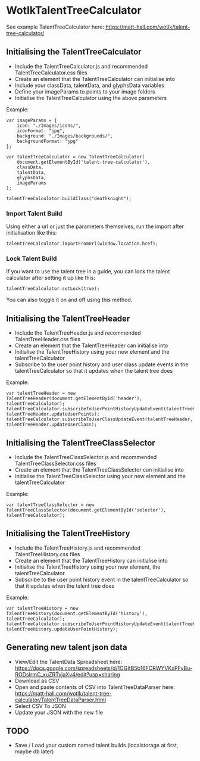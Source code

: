 # WotlkTalentTreeCalculator

See example TalentTreeCalculator here: https://matt-hall.com/wotlk/talent-tree-calculator/


## Initialising the TalentTreeCalculator

- Include the TalentTreeCalculator.js and recommended TalentTreeCalculator.css files
- Create an element that the TalentTreeCalculator can initialise into
- Include your classData, talentData, and glyphsData variables
- Define your imageParams to points to your image folders
- Initialise the TalentTreeCalculator using the above parameters

Example:
```
var imageParams = {
    icon: "./Images/icons/",
    iconFormat: "jpg",
    background: "./Images/backgrounds/",
    backgroundFormat: "jpg"
};

var talentTreeCalculator = new TalentTreeCalculator(
    document.getElementById('talent-tree-calculator'),
    classData,
    talentData,
    glyphsData,
    imageParams
);

talentTreeCalculator.buildClass("deathknight");
```


### Import Talent Build

Using either a url or just the parameters themselves, run the import after initialisation like this:

```
talentTreeCalculator.importFromUrl(window.location.href);
```


### Lock Talent Build

If you want to use the talent tree in a guide, you can lock the talent calculator after setting it up like this:

```
talentTreeCalculator.setLock(true);
```

You can also toggle it on and off using this method.


## Initialising the TalentTreeHeader

- Include the TalentTreeHeader.js and recommended TalentTreeHeader.css files
- Create an element that the TalentTreeHeader can initialise into
- Initialise the TalentTreeHistory using your new element and the talentTreeCalculator
- Subscribe to the user point history and user class update events in the talentTreeCalculator so that it updates when the talent tree does

Example:
```
var talentTreeHeader = new TalentTreeHeader(document.getElementById('header'), talentTreeCalculator);
talentTreeCalculator.subscribeToUserPointHistoryUpdateEvent(talentTreeHeader, talentTreeHeader.updateUserPoints);
talentTreeCalculator.subscribeToUserClassUpdateEvent(talentTreeHeader, talentTreeHeader.updateUserClass);
```


## Initialising the TalentTreeClassSelector

- Include the TalentTreeClassSelector.js and recommended TalentTreeClassSelector.css files
- Create an element that the TalentTreeClassSelector can initialise into
- Initialise the TalentTreeClassSelector using your new element and the talentTreeCalculator

Example:
```
var talentTreeClassSelector = new TalentTreeClassSelector(document.getElementById('selector'), talentTreeCalculator);
```


## Initialising the TalentTreeHistory

- Include the TalentTreeHistory.js and recommended TalentTreeHistory.css files
- Create an element that the TalentTreeHistory can initialise into
- Initialise the TalentTreeHistory using your new element, the talentTreeCalculator
- Subscribe to the user point history event in the talentTreeCalculator so that it updates when the talent tree does

Example:
```
var talentTreeHistory = new TalentTreeHistory(document.getElementById('history'), talentTreeCalculator);
talentTreeCalculator.subscribeToUserPointHistoryUpdateEvent(talentTreeHistory, talentTreeHistory.updateUserPointHistory);
```


## Generating new talent json data

- View/Edit the TalentData Spreadsheet here: https://docs.google.com/spreadsheets/d/1OGItB5b16FCRWYVKxPFvBu-RODsIrmC_xuZRTvjaXv4/edit?usp=sharing
- Download as CSV
- Open and paste contents of CSV into TalentTreeDataParser here: https://matt-hall.com/wotlk/talent-tree-calculator/TalentTreeDataParser.html
- Select CSV To JSON
- Update your JSON with the new file


## TODO

- Save / Load your custom named talent builds (localstorage at first, maybe db later)
